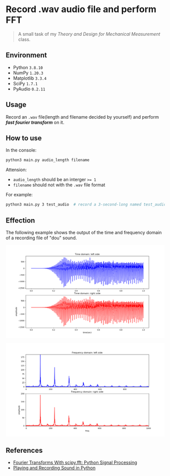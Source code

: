 # Record .wav audio file and perform FFT

> A small task of my *Theory and Design for Mechanical Measurement* class.

## Environment

- Python `3.8.10`
- NumPy `1.20.3`
- Matplotlib `3.3.4`
- SciPy `1.7.1`
- PyAudio `0.2.11`

## Usage

Record an `.wav` file(length and filename decided by yourself) and perform ***fast fourier transform*** on it.

## How to use

In the console:

```bash
python3 main.py audio_length filename
```

Attension:

- `audio_length` should be an interger `>= 1`
- `filename` should not with the `.wav` file format

For example:

```bash
python3 main.py 3 test_audio  # record a 3-second-long named test_audio.wav file
```

## Effection

The following example shows the output of the time and frequency domain of a recording file of "dou" sound.

![time](/images/Figure_1.png)

![freq](/images/Figure_2.png)

## References

- [Fourier Transforms With scipy.fft: Python Signal Processing](https://realpython.com/python-scipy-fft/)
- [Playing and Recording Sound in Python](https://realpython.com/playing-and-recording-sound-python/)
